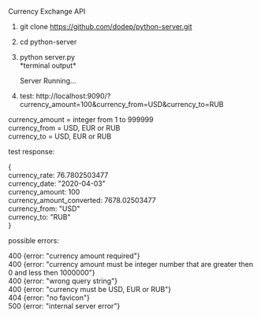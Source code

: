 Currency Exchange API

1) git clone https://github.com/dodep/python-server.git
2) cd python-server
3) python server.py  
\*terminal output\*

    Server Running...

4) test: http://localhost:9090/?currency_amount=100&currency_from=USD&currency_to=RUB

currency_amount = integer from 1 to 999999  
currency_from = USD, EUR or RUB  
currency_to = USD, EUR or RUB  

test response:  

{  
    currency_rate: 76.7802503477  
    currency_date: "2020-04-03"  
    currency_amount: 100  
    currency_amount_converted: 7678.02503477  
    currency_from: "USD"  
    currency_to: "RUB"  
}

possible errors: 

400 {error: "currency amount required"}  
400 {error: "currency amount must be integer number that are greater then 0 and less then 1000000"}  
400 {error: "wrong query string"}  
400 {error: "currency must be USD, EUR or RUB"}  
404 {error: "no favicon"}  
500 {error: "internal server error"}  